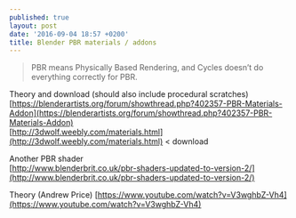 ```yaml
---
published: true
layout: post
date: '2016-09-04 18:57 +0200'
title: Blender PBR materials / addons
---
```

> PBR means Physically Based Rendering, and Cycles doesn’t do everything correctly for PBR.

Theory and download (should also include procedural scratches)  
[https://blenderartists.org/forum/showthread.php?402357-PBR-Materials-Addon](https://blenderartists.org/forum/showthread.php?402357-PBR-Materials-Addon)  
[http://3dwolf.weebly.com/materials.html](http://3dwolf.weebly.com/materials.html) < download  

Another PBR shader  
[http://www.blenderbrit.co.uk/pbr-shaders-updated-to-version-2/](http://www.blenderbrit.co.uk/pbr-shaders-updated-to-version-2/)

Theory (Andrew Price)
[https://www.youtube.com/watch?v=V3wghbZ-Vh4](https://www.youtube.com/watch?v=V3wghbZ-Vh4)